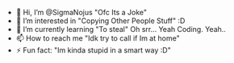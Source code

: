 - 👋 Hi, I’m @SigmaNojus "Ofc Its a Joke"
- 👀 I’m interested in "Copying Other People Stuff" :D
- 🌱 I’m currently learning "To steal" Oh srr... Yeah Coding. Yeah..
- 📫 How to reach me "Idk try to call if Im at home"
- ⚡ Fun fact: "Im kinda stupid in a smart way :D"

<!---
SigmaNojus/SigmaNojus is a ✨ special ✨ repository because its `README.md` (this file) appears on your GitHub profile.
You can click the Preview link to take a look at your changes.
--->
